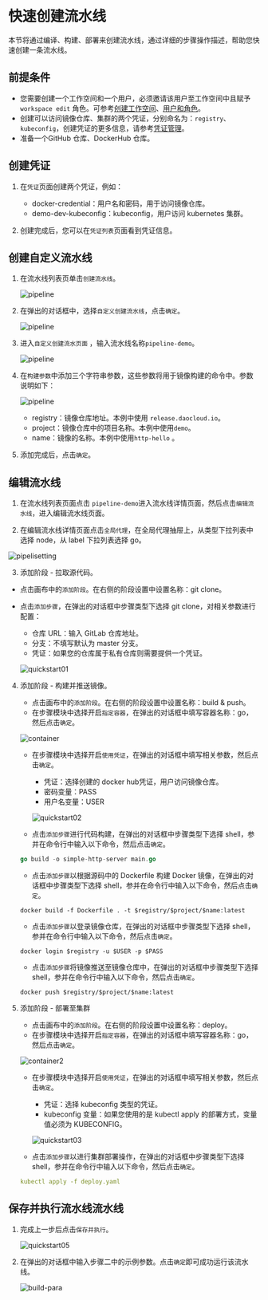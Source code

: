 # 快速创建流水线

本节将通过编译、构建、部署来创建流水线，通过详细的步骤操作描述，帮助您快速创建一条流水线。

## 前提条件

- 您需要创建一个工作空间和一个用户，必须邀请该用户至工作空间中且赋予 `workspace edit` 角色。可参考[创建工作空间](../../ghippo/04UserGuide/02Workspace/Workspaces.md)、[用户和角色](../../ghippo/04UserGuide/01UserandAccess/User.md)。
- 创建可以访问镜像仓库、集群的两个凭证，分别命名为：`registry`、`kubeconfig`，创建凭证的更多信息，请参考[凭证管理](../03UserGuide/Pipeline/Credential.md)。
- 准备一个GitHub 仓库、DockerHub 仓库。

## 创建凭证

1. 在`凭证`页面创建两个凭证，例如：

   - docker-credential：用户名和密码，用于访问镜像仓库。
   - demo-dev-kubeconfig：kubeconfig，用户访问 kubernetes 集群。

2. 创建完成后，您可以在`凭证列表`页面看到凭证信息。

## 创建自定义流水线

1. 在流水线列表页单击`创建流水线`。

   ![pipeline](../images/pipelin01.png)
2. 在弹出的对话框中，选择`自定义创建流水线`，点击`确定`。

   ![pipeline](../images/pipelin02.png)
3. 进入`自定义创建流水页面` ，输入流水线名称`pipeline-demo`。

   ![pipeline](../images/pipelin03.png)
4. 在`构建参数`中添加三个字符串参数，这些参数将用于镜像构建的命令中。参数说明如下：

   ![pipeline](../images/pipelin04.png)
   - registry：镜像仓库地址。本例中使用 `release.daocloud.io`。
   - project：镜像仓库中的项目名称。本例中使用`demo`。
   - name：镜像的名称。本例中使用`http-hello` 。

5. 添加完成后，点击`确定`。

## 编辑流水线

1. 在流水线列表页面点击 `pipeline-demo`进入流水线详情页面，然后点击`编辑流水线`，进入编辑流水线页面。

2. 在编辑流水线详情页面点击`全局代理`，在全局代理抽屉上，从类型下拉列表中选择 node，从 label 下拉列表选择 go。

  ![pipelisetting](../images/pipelisetting.png)

3. 添加阶段 - 拉取源代码。

- 点击画布中的`添加阶段`。在右侧的阶段设置中设置名称：git clone。
- 点击`添加步骤`，在弹出的对话框中步骤类型下选择 git clone，对相关参数进行配置：
  - 仓库 URL：输入 GitLab 仓库地址。
  - 分支：不填写默认为 master 分支。
  - 凭证：如果您的仓库属于私有仓库则需要提供一个凭证。

  ![quickstart01](../images/quickstart01.png)
4. 添加阶段 - 构建并推送镜像。

    - 点击画布中的`添加阶段`。在右侧的阶段设置中设置名称：build & push。
    - 在步骤模块中选择开启`指定容器`，在弹出的对话框中填写容器名称：go，然后点击`确定`。

    ![container](../images/container.png)
    - 在步骤模块中选择开启`使用凭证`，在弹出的对话框中填写相关参数，然后点击`确定`。
        - 凭证：选择创建的 docker hub凭证，用户访问镜像仓库。
        - 密码变量：PASS
        - 用户名变量：USER

      ![quickstart02](../images/quickstart02.png)
    - 点击`添加步骤`进行代码构建，在弹出的对话框中步骤类型下选择 shell，参并在命令行中输入以下命令，然后点击`确定`。
    ```go
    go build -o simple-http-server main.go
    ```
    - 点击`添加步骤`以根据源码中的 Dockerfile 构建 Docker 镜像，在弹出的对话框中步骤类型下选择 shell，参并在命令行中输入以下命令，然后点击`确定`。
    ```docker
    docker build -f Dockerfile . -t $registry/$project/$name:latest
    ```
    - 点击`添加步骤`以登录镜像仓库，在弹出的对话框中步骤类型下选择 shell，参并在命令行中输入以下命令，然后点击`确定`。
    ```docker
    docker login $registry -u $USER -p $PASS
    ```
    - 点击`添加步骤`将镜像推送至镜像仓库中，在弹出的对话框中步骤类型下选择 shell，参并在命令行中输入以下命令，然后点击`确定`。
    ```docker
    docker push $registry/$project/$name:latest
    ```
5. 添加阶段 - 部署至集群

    - 点击画布中的`添加阶段`。在右侧的阶段设置中设置名称：deploy。
    - 在步骤模块中选择开启`指定容器`，在弹出的对话框中填写容器名称：go，然后点击`确定`。

    ![container2](../images/container2.png)

    - 在步骤模块中选择开启`使用凭证`，在弹出的对话框中填写相关参数，然后点击`确定`。

      - 凭证：选择 kubeconfig 类型的凭证。
      - kubeconfig 变量：如果您使用的是 kubectl apply 的部署方式，变量值必须为 KUBECONFIG。

      ![quickstart03](../images/quickstart03.png)

    - 点击`添加步骤`以进行集群部署操作，在弹出的对话框中步骤类型下选择 shell，参并在命令行中输入以下命令，然后点击`确定`。

    ```yaml
    kubectl apply -f deploy.yaml
    ```

## 保存并执行流水线流水线

1. 完成上一步后点击`保存并执行`。

   ![quickstart05](../images/quickstart05.png)

2. 在弹出的对话框中输入步骤二中的示例参数。点击`确定`即可成功运行该流水线。

   ![build-para](../images/build-para.png)
